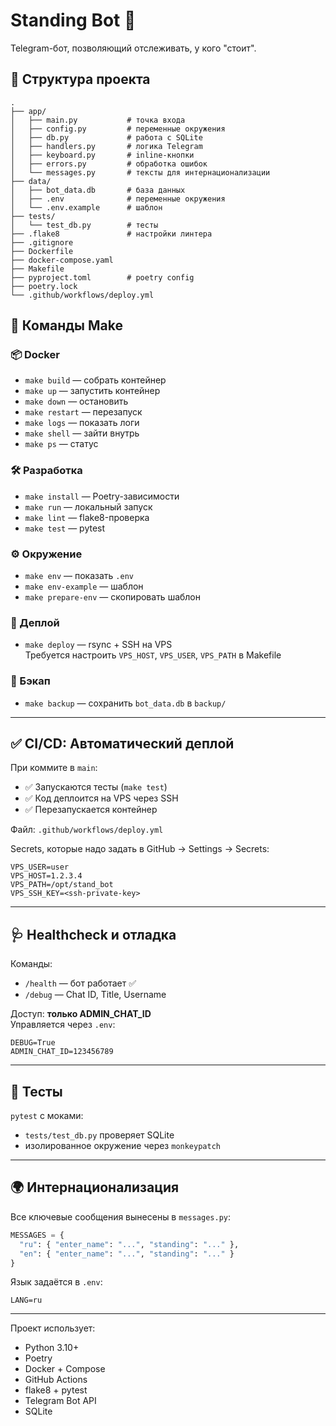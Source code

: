 # Standing Bot 🤖

Telegram-бот, позволяющий отслеживать, у кого "стоит".

## 📁 Структура проекта

```
.
├── app/
│   ├── main.py           # точка входа
│   ├── config.py         # переменные окружения
│   ├── db.py             # работа с SQLite
│   ├── handlers.py       # логика Telegram
│   ├── keyboard.py       # inline-кнопки
│   ├── errors.py         # обработка ошибок
│   └── messages.py       # тексты для интернационализации
├── data/
│   ├── bot_data.db       # база данных
│   ├── .env              # переменные окружения
│   └── .env.example      # шаблон
├── tests/
│   └── test_db.py        # тесты
├── .flake8               # настройки линтера
├── .gitignore
├── Dockerfile
├── docker-compose.yaml
├── Makefile
├── pyproject.toml        # poetry config
├── poetry.lock
└── .github/workflows/deploy.yml
```

## 🚀 Команды Make

### 📦 Docker

- `make build` — собрать контейнер
- `make up` — запустить контейнер
- `make down` — остановить
- `make restart` — перезапуск
- `make logs` — показать логи
- `make shell` — зайти внутрь
- `make ps` — статус

### 🛠 Разработка

- `make install` — Poetry-зависимости
- `make run` — локальный запуск
- `make lint` — flake8-проверка
- `make test` — pytest

### ⚙️ Окружение

- `make env` — показать `.env`
- `make env-example` — шаблон
- `make prepare-env` — скопировать шаблон

### 📡 Деплой

- `make deploy` — rsync + SSH на VPS  
  Требуется настроить `VPS_HOST`, `VPS_USER`, `VPS_PATH` в Makefile

### 💾 Бэкап

- `make backup` — сохранить `bot_data.db` в `backup/`

---

## ✅ CI/CD: Автоматический деплой

При коммите в `main`:

- ✅ Запускаются тесты (`make test`)
- ✅ Код деплоится на VPS через SSH
- ✅ Перезапускается контейнер

Файл: `.github/workflows/deploy.yml`

Secrets, которые надо задать в GitHub → Settings → Secrets:

```env
VPS_USER=user
VPS_HOST=1.2.3.4
VPS_PATH=/opt/stand_bot
VPS_SSH_KEY=<ssh-private-key>
```

---

## 🩺 Healthcheck и отладка

Команды:

- `/health` — бот работает ✅
- `/debug` — Chat ID, Title, Username

Доступ: **только ADMIN_CHAT_ID**  
Управляется через `.env`:

```env
DEBUG=True
ADMIN_CHAT_ID=123456789
```

---

## 🧪 Тесты

`pytest` с моками:

- `tests/test_db.py` проверяет SQLite
- изолированное окружение через `monkeypatch`

---

## 🌍 Интернационализация

Все ключевые сообщения вынесены в `messages.py`:

```python
MESSAGES = {
  "ru": { "enter_name": "...", "standing": "..." },
  "en": { "enter_name": "...", "standing": "..." }
}
```

Язык задаётся в `.env`:

```env
LANG=ru
```

---

Проект использует:

- Python 3.10+
- Poetry
- Docker + Compose
- GitHub Actions
- flake8 + pytest
- Telegram Bot API
- SQLite
